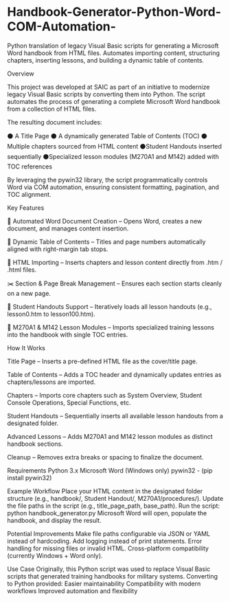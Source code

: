 # Handbook-Generator-Python-Word-COM-Automation-
Python translation of legacy Visual Basic scripts for generating a Microsoft Word handbook from HTML files. Automates importing content, structuring chapters, inserting lessons, and building a dynamic table of contents.

Overview

This project was developed at SAIC as part of an initiative to modernize legacy Visual Basic scripts by converting them into Python. The script automates the process of generating a complete Microsoft Word handbook from a collection of HTML files.

The resulting document includes:

   ⚫ A Title Page
   ⚫ A dynamically generated Table of Contents (TOC)
   ⚫ Multiple chapters sourced from HTML content
   ⚫Student Handouts inserted sequentially 
   ⚫Specialized lesson modules (M270A1 and M142) added with TOC references
  
By leveraging the pywin32 library, the script programmatically controls Word via COM automation, ensuring consistent formatting, pagination, and TOC alignment.


Key Features

📄 Automated Word Document Creation – Opens Word, creates a new document, and manages content insertion.

📑 Dynamic Table of Contents – Titles and page numbers automatically aligned with right-margin tab stops.

📂 HTML Importing – Inserts chapters and lesson content directly from .htm / .html files.

✂️ Section & Page Break Management – Ensures each section starts cleanly on a new page.

🧾 Student Handouts Support – Iteratively loads all lesson handouts (e.g., lesson0.htm to lesson100.htm).

🚀 M270A1 & M142 Lesson Modules – Imports specialized training lessons into the handbook with single TOC entries.


How It Works

  Title Page – Inserts a pre-defined HTML file as the cover/title page.
  
  Table of Contents – Adds a TOC header and dynamically updates entries as chapters/lessons are imported.
  
  Chapters – Imports core chapters such as System Overview, Student Console Operations, Special Functions, etc.
  
  Student Handouts – Sequentially inserts all available lesson handouts from a designated folder.
  
  Advanced Lessons – Adds M270A1 and M142 lesson modules as distinct handbook sections.
  
  Cleanup – Removes extra breaks or spacing to finalize the document.

Requirements
  Python 3.x
  Microsoft Word (Windows only)
  pywin32 - (pip install pywin32)
 
Example Workflow
  Place your HTML content in the designated folder structure (e.g., handbook/, Student Handout/, M270A1/procedures/).
  Update the file paths in the script (e.g., title_page_path, base_path).
  Run the script:
    python handbook_generator.py
  Microsoft Word will open, populate the handbook, and display the result.

Potential Improvements
  Make file paths configurable via JSON or YAML instead of hardcoding.
  Add logging instead of print statements.
  Error handling for missing files or invalid HTML.
  Cross-platform compatibility (currently Windows + Word only).

Use Case
 Originally, this Python script was used to replace Visual Basic scripts that generated training handbooks for military systems. Converting to Python provided:
    Easier maintainability
    Compatibility with modern workflows
    Improved automation and flexibility
